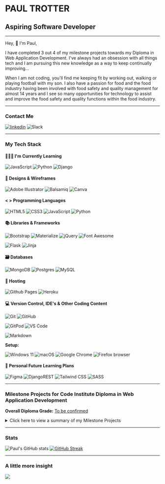 # PAUL TROTTER
## Aspiring Software Developer


- - - 


Hey, 👋 I'm Paul,

I have completed 3 out 4 of my milestone projects towards my Diploma in Web Application Development. I've always had an obsession with all things tech and I am pursuing this new knowledge as a way to keep continually improving...

When I am not coding, you'll find me keeping fit by working out, walking or playing football with my son. I also have a passion for food and the food industry having been involved with food safety and quality management for almost 14 years and I see so many opportunities for technology to assist and improve the food safety and quality functions within the food industry.


- - -


### Contact Me

[<img src='https://img.shields.io/badge/LinkedIn-0077B5?style=for-the-badge&logo=linkedin&logoColor=white' alt='linkedin'>](https://www.linkedin.com/in/paul-t-88281330)
![Slack](https://img.shields.io/badge/Slack-4A154B?style=for-the-badge&logo=slack&logoColor=white)


- - -


### My Tech Stack

#### 👩🏻‍🏫 I'm Currently Learning

![JavaScript](https://img.shields.io/badge/JavaScript-323330?style=for-the-badge&logo=javascript&logoColor=F7DF1E)
![Python](https://img.shields.io/badge/python-3670A0?style=for-the-badge&logo=python&logoColor=ffdd54)
![Django](https://img.shields.io/badge/django-%23092E20.svg?style=for-the-badge&logo=django&logoColor=white)


#### 🎨 Designs & Wireframes

![Adobe Illustrator](https://img.shields.io/badge/adobe%20illustrator-%23FF9A00.svg?style=for-the-badge&logo=adobe%20illustrator&logoColor=white)
![Balsamiq](https://img.shields.io/badge/Balsamiq%20-%23A60000.svg?&style=for-the-badge&logo=Balsamiq&logoColor=FFFFFF)
![Canva](https://img.shields.io/badge/Canva-%2300C4CC.svg?&style=for-the-badge&logo=Canva&logoColor=white)

#### < > Programming Languages

![HTML5](https://img.shields.io/badge/HTML5-E34F26?style=for-the-badge&logo=html5&logoColor=white)
![CSS3](https://img.shields.io/badge/CSS3-1572B6?style=for-the-badge&logo=css3&logoColor=white)
![JavaScript](https://img.shields.io/badge/JavaScript-323330?style=for-the-badge&logo=javascript&logoColor=F7DF1E)
![Python](https://img.shields.io/badge/python-3670A0?style=for-the-badge&logo=python&logoColor=ffdd54)

#### 📚 Libraries & Frameworks

![Bootstrap](https://img.shields.io/badge/Bootstrap-563D7C?style=for-the-badge&logo=bootstrap&logoColor=white)
![Materialize](https://img.shields.io/badge/Materialize%20-%23EE6E73.svg?&style=for-the-badge&logo=Materialize&logoColor=FFFFFF)
![jQuery](https://img.shields.io/badge/jQuery-0769AD?style=for-the-badge&logo=jquery&logoColor=white)
![Font Awesome](https://img.shields.io/badge/Font%20Awesome%20-%23339AF0.svg?&style=for-the-badge&logo=Font%20Awesome&logoColor=FFFFFF)

![Flask](https://img.shields.io/badge/flask-%23000.svg?style=for-the-badge&logo=flask&logoColor=white)
![Jinja](https://img.shields.io/badge/Jinja%20-%23000000.svg?&style=for-the-badge&logo=Jinja&logoColor=B41717)

#### 🗃 Databases

![MongoDB](https://img.shields.io/badge/MongoDB-%234ea94b.svg?style=for-the-badge&logo=mongodb&logoColor=white) 
![Postgres](https://img.shields.io/badge/postgres-%23316192.svg?style=for-the-badge&logo=postgresql&logoColor=white)
![MySQL](https://img.shields.io/badge/mysql-%2300f.svg?style=for-the-badge&logo=mysql&logoColor=white)

#### 🏡 Hosting

![Github Pages](https://img.shields.io/badge/github%20pages-121013?style=for-the-badge&logo=github&logoColor=white)
![Heroku](https://img.shields.io/badge/heroku-%23430098.svg?style=for-the-badge&logo=heroku&logoColor=white)


<!--- #### 🧪 Testing

![Jest](https://img.shields.io/badge/-jest-%23C21325?style=for-the-badge&logo=jest&logoColor=white) -->

#### 💻 Version Control, IDE's & Other Coding Content 

![Git](https://img.shields.io/badge/GIT-E44C30?style=for-the-badge&logo=git&logoColor=white)
![GitHub](https://img.shields.io/badge/GitHub-100000?style=for-the-badge&logo=github&logoColor=white)

![GitPod](https://img.shields.io/badge/Gitpod-000000?style=for-the-badge&logo=gitpod&logoColor=#FFAE33)
![VS Code](https://img.shields.io/badge/Visual_Studio_Code-0078D4?style=for-the-badge&logo=visual%20studio%20code&logoColor=white)


![Markdown](https://img.shields.io/badge/markdown-%23000000.svg?style=for-the-badge&logo=markdown&logoColor=white)

**Setup:** 

![Windows 11](https://img.shields.io/badge/Windows%2011-%230079d5.svg?style=for-the-badge&logo=Windows%2011&logoColor=white)
![macOS](https://img.shields.io/badge/mac%20os-000000?style=for-the-badge&logo=macos&logoColor=F0F0F0)
![Google Chrome](https://img.shields.io/badge/Google%20Chrome-4285F4?style=for-the-badge&logo=GoogleChrome&logoColor=white)
![Firefox browser](https://img.shields.io/badge/Firefox_Browser-FF7139?style=for-the-badge&logo=Firefox-Browser&logoColor=white)


#### 🔮 Personal Future Learning Plans

![Figma](https://img.shields.io/badge/figma-%23F24E1E.svg?style=for-the-badge&logo=figma&logoColor=white)
![DjangoREST](https://img.shields.io/badge/DJANGO-REST-ff1709?style=for-the-badge&logo=django&logoColor=white&color=ff1709&labelColor=gray)
![Tailwind CSS](https://img.shields.io/badge/Tailwind_CSS-38B2AC?style=for-the-badge&logo=tailwind-css&logoColor=white)
![SASS](https://img.shields.io/badge/Sass-CC6699?style=for-the-badge&logo=sass&logoColor=white)


- - - 


### Milestone Projects for Code Institute Diploma in Web Application Development

**Overall Diploma Grade:** [To be confirmed]()

<details>
<summary>Click here to view a summary of my Milestone Projects</summary>

| Milestone No.   | Project | Description | Grade | 
| :----------- | :----------- | :----------- | :----------- |
| 1 | <p><a href="https://github.com/PATIAT/west-mill-cottage"><img src="images/west-mill-cottage-mockup.png" width="300"></a></p><p><strong>West Mill Cottage</strong></p> | <p>A website created for a holiday cottage using HTML, CSS, the Bootstrap Framework and deployed using GitHub pages.</p> | Distinction |
| 2 | <p><a href="https://github.com/PATIAT/like-a-local"><img src="images/like-a-local-mockup.png" width="300"></a></p><p><strong>Like a Local</strong></p> | <p>A website created for a London based travel guide business that contains access to Google Maps API and a quiz to test your knowledge of London. Created with HTML, CSS, JavaScript, jQuery and deployed using GitHub pages</p> | Distinction |
| 3 | <p><a href="https://github.com/PATIAT/eatsafe_bewell"><img src="images/eastsafe-bewell-mockup.png" width="300"></a></p><p><strong>Eat Safe Be Well</strong></p> | <p>A website created to document consumers food safety and quality incidents to protect others. Created with HTML, CSS, JavaScript, Python and Flask. This site uses a non-relational DB (MongoDB) and is deployed using Heroku.</p> | Distinction |
| 4 | <p><a href=""><img src=""></a></p><p>TBC</p> | <p>TBC</p> | TBC |
</details>


- - -


### Stats
  
![Paul's GitHub stats](https://github-readme-stats.vercel.app/api?username=PATIAT&theme=dark&show_icons=true&count_private=true&hide_border=true)  [![GitHub Streak](http://github-readme-streak-stats.herokuapp.com?user=PATIAT&theme=dark&hide_border=true&date_format=j%20M%5B%20Y%5D)](https://git.io/streak-stats)


- - - 


### A little more insight

<p align='left'>
  <img src="https://github-readme-stats.vercel.app/api/top-langs/?username=PATIAT&theme=dark" />
</p>
